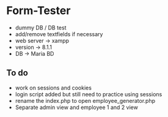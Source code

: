 # Form-Tester

- dummy DB / DB test
- add/remove textfields if necessary
- web server -> xampp
- version -> 8.1.1
- DB -> Maria BD

## To do

- work on sessions and cookies
- login script added but still need to practice using sessions
- rename the index.php to open employee_generator.php
- Separate admin view and employee 1 and 2 view